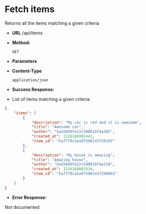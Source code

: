 # Fetch items

Returns all the items matching a given criteria

* **URL**
  /api/items

* **Method:**
  
  `GET`
  
* **Parameters**

* **Content-Type**

  `application/json`

* **Success Response:**
  
- List of items matching a given criteria

```json
{
    "items": [
        {
            "description": "My car is red and it is awesome",
            "title": "Awesome car",
            "author": "5ae5049fe22c59001bf4a205",
            "created_at": 1526168002442,
            "item_id": "5af779c2ea97590143f29193"
        },
        {
            "description": "My house is amazing",
            "title": "Amazing house",
            "author": "5ae5049fe22c59001bf4a210",
            "created_at": 1526168002934,
            "item_id": "5af779c2ea97590143f299865"
        }
    ]
}
```
 
* **Error Response:**

Not documented